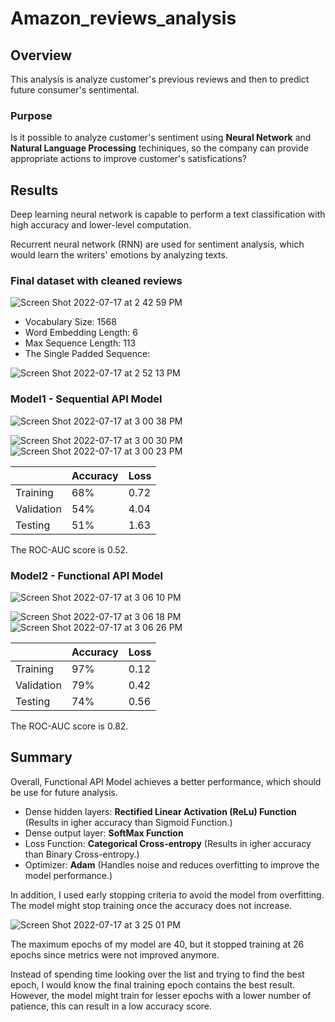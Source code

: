 # Amazon_reviews_analysis

## Overview

This analysis is analyze customer's previous reviews and then to predict future consumer's sentimental.

### Purpose
Is it possible to analyze customer's sentiment using **Neural Network** and **Natural Language Processing** techiniques, so the company can provide appropriate actions to improve customer's satisfications?

## Results

Deep learning neural network is capable to perform a text classification with high accuracy and lower-level computation. 

Recurrent neural network (RNN) are used for sentiment analysis, which would learn the writers' emotions by analyzing texts.

### Final dataset with cleaned reviews

![Screen Shot 2022-07-17 at 2 42 59 PM](https://user-images.githubusercontent.com/88747464/179420295-11698c7c-46bf-4c5c-9371-18f1f4fdbdc2.png)

* Vocabulary Size: 1568
* Word Embedding Length: 6
* Max Sequence Length: 113
* The Single Padded Sequence: 

![Screen Shot 2022-07-17 at 2 52 13 PM](https://user-images.githubusercontent.com/88747464/179420600-e3c4ea1c-72fa-455d-9eb2-acf524e5d4ea.png)

### Model1 - Sequential API Model

![Screen Shot 2022-07-17 at 3 00 38 PM](https://user-images.githubusercontent.com/88747464/179420849-aff9084f-abcb-4ab8-83d1-80807eaa5b50.png)

![Screen Shot 2022-07-17 at 3 00 30 PM](https://user-images.githubusercontent.com/88747464/179420853-72fffa05-9bae-4448-a880-60bfa23638f9.png)
![Screen Shot 2022-07-17 at 3 00 23 PM](https://user-images.githubusercontent.com/88747464/179420854-64d74db9-ac02-4311-a978-f09823bb12cc.png)

| | Accuracy | Loss |
| --- | --- | --- |
| Training | 68% | 0.72 |
| Validation | 54% | 4.04 |
| Testing | 51% | 1.63 |

The ROC-AUC score is 0.52.

### Model2 - Functional API Model

![Screen Shot 2022-07-17 at 3 06 10 PM](https://user-images.githubusercontent.com/88747464/179421057-33a5c058-2b4d-4dde-9123-630c83a085c5.png)

![Screen Shot 2022-07-17 at 3 06 18 PM](https://user-images.githubusercontent.com/88747464/179421070-b942c25c-ec80-4ca1-97c5-5a3de714270c.png)
![Screen Shot 2022-07-17 at 3 06 26 PM](https://user-images.githubusercontent.com/88747464/179421073-81b34a76-6aef-4583-a0e1-3478df7b40b2.png)

| | Accuracy | Loss |
| --- | --- | --- |
| Training | 97% | 0.12 |
| Validation | 79% | 0.42 |
| Testing | 74% | 0.56 |

The ROC-AUC score is 0.82.

## Summary

Overall, Functional API Model achieves a better performance, which should be use for future analysis.

* Dense hidden layers: **Rectified Linear Activation (ReLu) Function** (Results in igher accuracy than Sigmoid Function.)
* Dense output layer: **SoftMax Function**
* Loss Function: **Categorical Cross-entropy** (Results in igher accuracy than Binary Cross-entropy.)
* Optimizer: **Adam** (Handles noise and reduces overfitting to improve the model performance.)

In addition, I used early stopping criteria to avoid the model from overfitting. The model might stop training once the accuracy does not increase.

![Screen Shot 2022-07-17 at 3 25 01 PM](https://user-images.githubusercontent.com/88747464/179421712-01ef78f8-18be-4cc1-b0b4-0dde50100078.png)

The maximum epochs of my model are 40, but it stopped training at 26 epochs since metrics were not improved anymore. 

Instead of spending time looking over the list and trying to find the best epoch, I would know the final training epoch contains the best
result. However, the model might train for lesser epochs with a lower number of patience, this can result in a low accuracy score.




